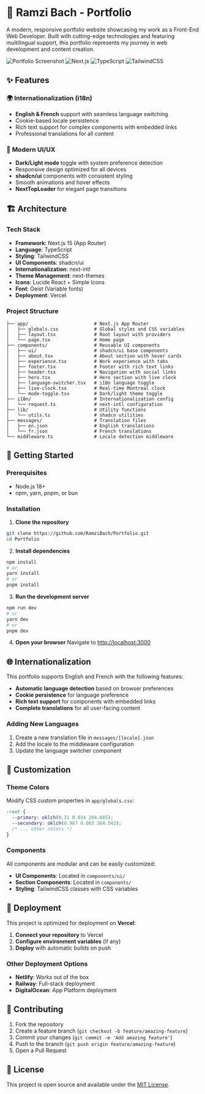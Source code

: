 # 🐉 Ramzi Bach - Portfolio

A modern, responsive portfolio website showcasing my work as a Front-End Web Developer. Built with cutting-edge technologies and featuring multilingual support, this portfolio represents my journey in web development and content creation.

![Portfolio Screenshot](https://img.shields.io/badge/Status-Live-brightgreen)
![Next.js](https://img.shields.io/badge/Next.js-15.5.4-black)
![TypeScript](https://img.shields.io/badge/TypeScript-5.0-blue)
![TailwindCSS](https://img.shields.io/badge/TailwindCSS-4)

## ✨ Features

### 🌍 **Internationalization (i18n)**

- **English & French** support with seamless language switching
- Cookie-based locale persistence
- Rich text support for complex components with embedded links
- Professional translations for all content

### 🎨 **Modern UI/UX**

- **Dark/Light mode** toggle with system preference detection
- Responsive design optimized for all devices
- **shadcn/ui** components with consistent styling
- Smooth animations and hover effects
- **NextTopLoader** for elegant page transitions

## 🏗 Architecture

### Tech Stack

- **Framework**: Next.js 15 (App Router)
- **Language**: TypeScript
- **Styling**: TailwindCSS
- **UI Components**: shadcn/ui
- **Internationalization**: next-intl
- **Theme Management**: next-themes
- **Icons**: Lucide React + Simple Icons
- **Font**: Geist (Variable fonts)
- **Deployment**: Vercel

### Project Structure

```
├── app/                        # Next.js App Router
│   ├── globals.css             # Global styles and CSS variables
│   ├── layout.tsx              # Root layout with providers
│   └── page.tsx                # Home page
├── components/                 # Reusable UI components
│   ├── ui/                     # shadcn/ui base components
│   ├── about.tsx               # About section with hover cards
│   ├── experience.tsx          # Work experience with tabs
│   ├── footer.tsx              # Footer with rich text links
│   ├── header.tsx              # Navigation with social links
│   ├── hero.tsx                # Hero section with live clock
│   ├── language-switcher.tsx   # i18n language toggle
│   ├── live-clock.tsx          # Real-time Montreal clock
│   └── mode-toggle.tsx         # Dark/light theme toggle
├── i18n/                       # Internationalization config
│   └── request.ts              # next-intl configuration
├── lib/                        # Utility functions
│   └── utils.ts                # shadcn utilities
├── messages/                   # Translation files
│   ├── en.json                 # English translations
│   └── fr.json                 # French translations
└── middleware.ts               # Locale detection middleware
```

## 🚀 Getting Started

### Prerequisites

- Node.js 18+
- npm, yarn, pnpm, or bun

### Installation

1. **Clone the repository**

```bash
git clone https://github.com/RamziBach/Portfolio.git
cd Portfolio
```

2. **Install dependencies**

```bash
npm install
# or
yarn install
# or
pnpm install
```

3. **Run the development server**

```bash
npm run dev
# or
yarn dev
# or
pnpm dev
```

4. **Open your browser**
   Navigate to [http://localhost:3000](http://localhost:3000)

## 🌐 Internationalization

This portfolio supports English and French with the following features:

- **Automatic language detection** based on browser preferences
- **Cookie persistence** for language preference
- **Rich text support** for components with embedded links
- **Complete translations** for all user-facing content

### Adding New Languages

1. Create a new translation file in `messages/[locale].json`
2. Add the locale to the middleware configuration
3. Update the language switcher component

## 🎨 Customization

### Theme Colors

Modify CSS custom properties in `app/globals.css`:

```css
:root {
  --primary: oklch(0.21 0.034 264.665);
  --secondary: oklch(0.967 0.003 264.542);
  /* ... other colors */
}
```

### Components

All components are modular and can be easily customized:

- **UI Components**: Located in `components/ui/`
- **Section Components**: Located in `components/`
- **Styling**: TailwindCSS classes with CSS variables

## 🚀 Deployment

This project is optimized for deployment on **Vercel**:

1. **Connect your repository** to Vercel
2. **Configure environment variables** (if any)
3. **Deploy** with automatic builds on push

### Other Deployment Options

- **Netlify**: Works out of the box
- **Railway**: Full-stack deployment
- **DigitalOcean**: App Platform deployment

## 🤝 Contributing

1. Fork the repository
2. Create a feature branch (`git checkout -b feature/amazing-feature`)
3. Commit your changes (`git commit -m 'Add amazing feature'`)
4. Push to the branch (`git push origin feature/amazing-feature`)
5. Open a Pull Request

## 📄 License

This project is open source and available under the [MIT License](LICENSE).
